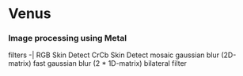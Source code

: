 # Venus

### Image processing using Metal

filters
-|
RGB Skin Detect
CrCb Skin Detect
mosaic
gaussian blur (2D-matrix)
fast gaussian blur (2 * 1D-matrix)
bilateral filter
